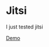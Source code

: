 # Jitsi

I just tested jitsi

<a href="https://scintillating-cuchufli-2e27ea.netlify.app/">Demo</a>
